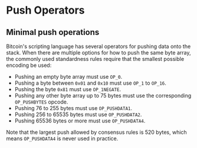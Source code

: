 # Push Operators

## Minimal push operations

Bitcoin's scripting language has several operators for pushing data onto the stack. When there are multiple options for how to push the same byte array, the commonly used standardness rules require that the smallest possible encoding be used:

* Pushing an empty byte array must use `OP_0`.
* Pushing a byte between `0x01` and `0x10` must use `OP_1` to `OP_16`.
* Pushing the byte `0x81` must use `OP_1NEGATE`.
* Pushing any other byte array up to 75 bytes must use the corresponding `OP_PUSHBYTES` opcode.
* Pushing 76 to 255 bytes must use `OP_PUSHDATA1`.
* Pushing 256 to 65535 bytes must use `OP_PUSHDATA2`.
* Pushing 65536 bytes or more must use `OP_PUSHDATA4`.

Note that the largest push allowed by consensus rules is 520 bytes, which means `OP_PUSHDATA4` is never used in practice.

